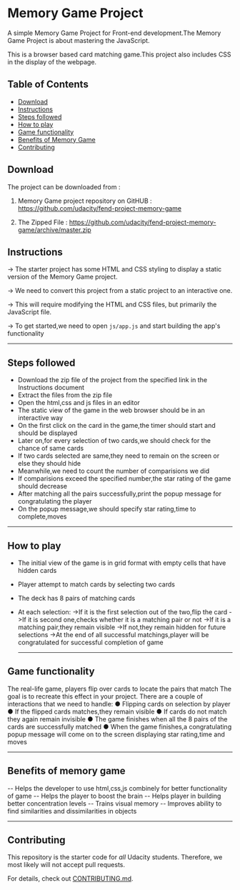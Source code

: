 # Memory Game Project

A simple Memory Game Project for Front-end development.The Memory Game Project is about mastering the JavaScript.

This is a browser based card matching game.This project also includes CSS in the display of the webpage.

## Table of Contents

-   [Download](#download)
-   [Instructions](#instructions)
-   [Steps followed](#steps-followed)
-   [How to play](#how-to-play)
-   [Game functionality](#game-functionality)
-   [Benefits of Memory Game](#benefits-of-memory-game)
-   [Contributing](#contributing)

## Download

The project can be downloaded from :

1.  Memory Game project repository on GitHUB : <https://github.com/udacity/fend-project-memory-game>

2.  The Zipped File : <https://github.com/udacity/fend-project-memory-game/archive/master.zip>

## Instructions

\-> The starter project has some HTML and CSS styling to display a static version of the Memory Game project.

\-> We need to convert this project from a static project to an interactive one.

\-> This will require modifying the HTML and CSS files, but primarily the JavaScript file.

\-> To get started,we need to open `js/app.js` and start building the app's functionality

* * *

## Steps followed

-   Download the zip file of the project from the specified link in the Instructions document
-   Extract the files from the zip file
-   Open the html,css and js files in an editor
-   The static view of the game in the web browser should be in an interactive way
-   On the first click on the card in the game,the timer should start and should be displayed
-   Later on,for every selection of two cards,we should check for the chance of same cards
-   If two cards selected are same,they need to remain on the screen or else they should hide
-   Meanwhile,we need to count the number of comparisions we did
-   If comparisions exceed the specified number,the star rating of the game should decrease
-   After matching all the pairs successfully,print the popup message for congratulating the player
-   On the popup message,we should specify star rating,time to complete,moves

* * *

## How to play

-   The initial view of the game is in grid format with empty cells that have hidden cards
-   Player attempt to match cards by selecting two cards
-   The deck has 8 pairs of matching cards
-   At each selection:
       \->If it is the first selection out of the two,flip the card
       \->If it is second one,checks whether it is a matching pair or not
       \->If it is a matching pair,they  remain visible
       \->If not,they remain hidden for future selections
       \->At the end of all successful matchings,player will be congratulated for successful completion of game

    * * *

## Game functionality

The real-life game, players flip over cards to locate the pairs that match The goal is to recreate this effect in your project. There are a couple of interactions that we need to handle:
● Flipping cards on selection by player
● If the flipped cards matches,they remain visible
● If cards do not match they again remain invisible
● The game finishes when all the 8 pairs of the cards are successfully matched
● When the game finishes,a congratulating popup message will come on to the screen displaying star rating,time and moves

* * *

## Benefits of memory game

\-- Helps the developer to use html,css,js combinely for better functionality of game
\-- Helps the player to boost the brain
\-- Helps player in building better concentration levels
\-- Trains visual memory
\-- Improves ability to find similarities and dissimilarities in objects

* * *

## Contributing

This repository is the starter code for _all_ Udacity students. Therefore, we most likely will not accept pull requests.

For details, check out [CONTRIBUTING.md](CONTRIBUTING.md).
